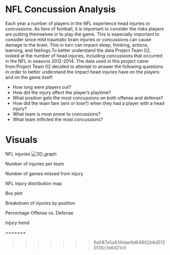 # NFL Concussion Analysis


Each year a number of players in the NFL experience head injuries or concussions. 
As fans of football, it is important to consider the risks players are putting themselves in to play the game. 
This is especially important to consider since mild traumatic brain injuries or concussions can cause damage to the brain. 
This in turn can impact sleep, thinking, actions, learning, and feelings.To better understand the data Project Team 02, 
looked at the number of head injuries, including concussions that occurred in the NFL in seasons 2012-2014. 
The data used in this project came from:Project Team 02 decided to attempt to answer the following questions in order 
to better understand the impact head injuries have on the players and on the game itself:

* How long were players out?
* How did the injury affect the player’s playtime?
* What position gets the most concussions on both offense and defense?
* How did the team fare (win or lose?) when they had a player with a head injury?
* What team is most prone to concussions?
* What team inflicted the most concussions?



# Visuals

NFL injuries
![3D_graph](https://user-images.githubusercontent.com/86619869/215665889-3d9677a3-90a1-4b48-a2b5-30e3ca5fa79e.png)

























Number of injuries per team




















Number of games missed from injury




NFL injury distribution map


Box plot














Breakdown of injuries by position





















Percentage Offense vs. Defense




























Injury trend

=======
>>>>>>> 9a087a5a836dae9d64862b6d5125f35c7e6d21c0
